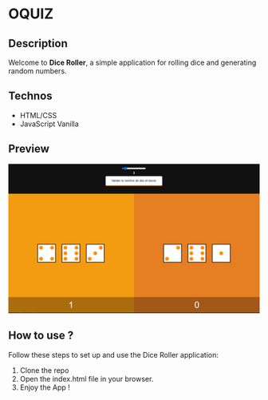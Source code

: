 # OQUIZ

## Description
Welcome to **Dice Roller**, a simple application for rolling dice and generating random numbers.

## Technos
- HTML/CSS
- JavaScript Vanilla

## Preview
![Invader](./docs/Diceroller.png)

## How to use ?
Follow these steps to set up and use the Dice Roller application:
1. Clone the repo
2. Open the index.html file in your browser.
3. Enjoy the App !